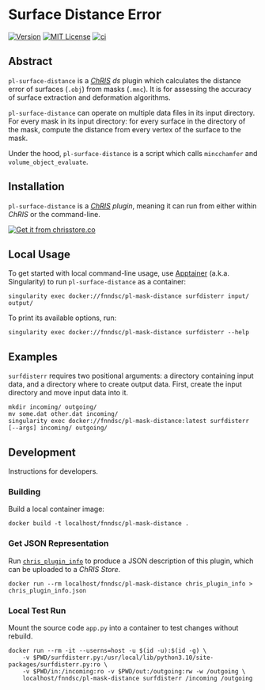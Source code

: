 # Surface Distance Error

[![Version](https://img.shields.io/docker/v/fnndsc/pl-surface-distance?sort=semver)](https://hub.docker.com/r/fnndsc/pl-surface-distance)
[![MIT License](https://img.shields.io/github/license/fnndsc/pl-surface-distance)](https://github.com/FNNDSC/pl-surface-distance/blob/main/LICENSE)
[![ci](https://github.com/FNNDSC/pl-surface-distance/actions/workflows/ci.yml/badge.svg)](https://github.com/FNNDSC/pl-surface-distance/actions/workflows/ci.yml)

## Abstract

`pl-surface-distance` is a [_ChRIS_](https://chrisproject.org/)
_ds_ plugin which calculates the distance error of surfaces (`.obj`)
from masks (`.mnc`). It is for assessing the accuracy of surface
extraction and deformation algorithms.

`pl-surface-distance` can operate on multiple data files in its
input directory. For every mask in its input directory:
for every surface in the directory of the mask, compute the
distance from every vertex of the surface to the mask.

Under the hood, `pl-surface-distance` is a script which calls
`mincchamfer` and `volume_object_evaluate`.

## Installation

`pl-surface-distance` is a _[ChRIS](https://chrisproject.org/) plugin_, meaning it can
run from either within _ChRIS_ or the command-line.

[![Get it from chrisstore.co](https://ipfs.babymri.org/ipfs/QmaQM9dUAYFjLVn3PpNTrpbKVavvSTxNLE5BocRCW1UoXG/light.png)](https://chrisstore.co/plugin/pl-surface-distance)

## Local Usage

To get started with local command-line usage, use [Apptainer](https://apptainer.org/)
(a.k.a. Singularity) to run `pl-surface-distance` as a container:

```shell
singularity exec docker://fnndsc/pl-mask-distance surfdisterr input/ output/
```

To print its available options, run:

```shell
singularity exec docker://fnndsc/pl-mask-distance surfdisterr --help
```

## Examples

`surfdisterr` requires two positional arguments: a directory containing
input data, and a directory where to create output data.
First, create the input directory and move input data into it.

```shell
mkdir incoming/ outgoing/
mv some.dat other.dat incoming/
singularity exec docker://fnndsc/pl-mask-distance:latest surfdisterr [--args] incoming/ outgoing/
```

## Development

Instructions for developers.

### Building

Build a local container image:

```shell
docker build -t localhost/fnndsc/pl-mask-distance .
```

### Get JSON Representation

Run [`chris_plugin_info`](https://github.com/FNNDSC/chris_plugin#usage)
to produce a JSON description of this plugin, which can be uploaded to a _ChRIS Store_.

```shell
docker run --rm localhost/fnndsc/pl-mask-distance chris_plugin_info > chris_plugin_info.json
```

### Local Test Run

Mount the source code `app.py` into a container to test changes without rebuild.

```shell
docker run --rm -it --userns=host -u $(id -u):$(id -g) \
    -v $PWD/surfdisterr.py:/usr/local/lib/python3.10/site-packages/surfdisterr.py:ro \
    -v $PWD/in:/incoming:ro -v $PWD/out:/outgoing:rw -w /outgoing \
    localhost/fnndsc/pl-mask-distance surfdisterr /incoming /outgoing
```
